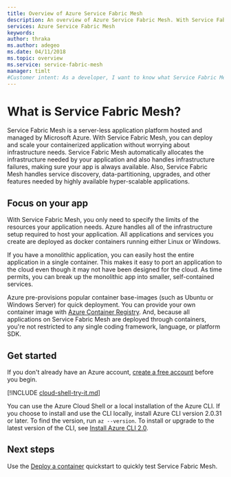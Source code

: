 ```yaml
---
title: Overview of Azure Service Fabric Mesh
description: An overview of Azure Service Fabric Mesh. With Service Fabric Mesh, you can deploy and scale your application without worrying about the infrastructure needs of your application.
services: Azure Service Fabric Mesh
keywords: 
author: thraka
ms.author: adegeo
ms.date: 04/11/2018
ms.topic: overview
ms.service: service-fabric-mesh
manager: timlt
#Customer intent: As a developer, I want to know what Service Fabric Mesh is so that I can choose to try it.
---
```


# What is Service Fabric Mesh?

Service Fabric Mesh is a server-less application platform hosted and managed by Microsoft Azure. With Service Fabric Mesh, you can deploy and scale your containerized application without worrying about infrastructure needs. Service Fabric Mesh automatically allocates the infrastructure needed by your application and also handles infrastructure failures, making sure your app is always available. Also, Service Fabric Mesh handles service discovery, data-partitioning, upgrades, and other features needed by highly available hyper-scalable applications.

<!--
NEW DIAGRAM NEEDED
![Diagram of Service Fabric Mesh for Azure](./media/service-fabric-mesh-overview/diagram.png)
-->

## Focus on your app

With Service Fabric Mesh, you only need to specify the limits of the resources your application needs. Azure handles all of the infrastructure setup required to host your application. All applications and services you create are deployed as docker containers running either Linux or Windows.

If you have a monolithic application, you can easily host the entire application in a single container. This makes it easy to port an application to the cloud even though it may not have been designed for the cloud. As time permits, you can break up the monolithic app into smaller, self-contained services. 

Azure pre-provisions popular container base-images (such as Ubuntu or Windows Server) for quick deployment. You can provide your own container image with [Azure Container Registry](../container-registry/container-registry-intro.md). And, because all applications on Service Fabric Mesh are deployed through containers, you're not restricted to any single coding framework, language, or platform SDK.

## Get started

If you don't already have an Azure account, [create a free account](https://azure.microsoft.com/free/) before you begin.

[!INCLUDE [cloud-shell-try-it.md](../../includes/cloud-shell-try-it.md)]

You can use the Azure Cloud Shell or a local installation of the Azure CLI. If you choose to install and use the CLI locally, install Azure CLI version 2.0.31 or later. To find the version, run `az --version`. To install or upgrade to the latest version of the CLI, see [Install Azure CLI 2.0](/cli/azure/install-azure-cli).

<!--
Test the Service Fabric Mesh extension with `az sbz -h`

```azurecli
> az sbz -h

Group
    az sbz: (PREVIEW) Manage Azure SeaBreeze Resources.

Subgroups:
    app           : Manage SeaBreeze applications.
    codepackage   : Manage SeaBreeze service replica code packages.
    deployment    : Manage SeaBreeze deployments.
    network       : Manage networks.
    service       : Manage SeaBreeze services.
    servicereplica: Manage SeaBreeze service replicas.
    volume        : Manage volumes.

```
-->


## Next steps

Use the [Deploy a container](service-fabric-mesh-quickstart-deploy-container.md) quickstart to quickly test Service Fabric Mesh.
